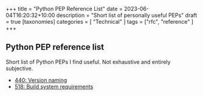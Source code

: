 +++
title = "Python PEP Reference List"
date = 2023-06-04T16:20:32+10:00
description = "Short list of personally useful PEPs"
draft = true
[taxonomies]
categories = [ "Technical" ]
tags = ["rfc", "reference" ]
+++

<!-- deprecated, I no longer use Python enough to bother with this -->

## Python PEP reference list

Short list of Python PEPs I find useful. Not exhaustive and entirely subjective.

- [440: Version naming](https://peps.python.org/pep-0440/)
- [518: Build system requirements](https://peps.python.org/pep-0518/)
